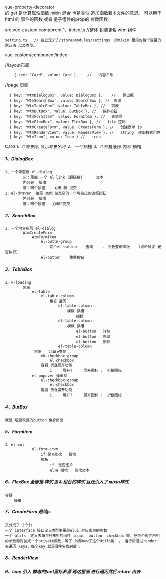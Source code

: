 vue-property-decorator   
的 get  是计算属性函数    mixin 混合 也是类似 追加函数到本文件的意思。
可以用于  html 的  事件的函数  或者 是子组件的prop的 参数函数

src
	vue-custom
		component
			1、index.ts     //整体 封装更名 wtm 组件

	setting.ts   // 独立定义了/store/modules/settings  的mixin 里用的每个变量的默认值 以及类型。
	
vue-custom/component/index


//layout布局

		{ key: "Card", value: Card },    //   内容布局
		
 //page	 页面
	
	  { key: "WtmDialogBox", value: DialogBox },    //   弹出框
	  { key: "WtmSearchBox", value: SearchBox }, //  查询
	  { key: "WtmTableBox", value: TableBox }, //   列表
	  { key: "WtmButBox", value: ButBox }, //   操作按钮
	  { key: "WtmFormItem", value: FormItem }, //   表单项
	  { key: "WtmFlexBox", value: FlexBox }, //   felx 控制
	  { key: "WtmCreateForm", value: CreateForm }, //   创建表单 js
	  { key: "WtmRenderView", value: RenderView }, //   string  转函数式组件
	  { key: "WtmIcon", value: Icon } //   icon

Card
	1、if 路由名    显示路由名称 
	2、一个插槽
	3、if 插槽底部
			内容 插槽

##### 1、DialogBox
	1、一个弹窗框 el-dialog   		
			头：里面 一个 el-link (超链接)      文本
			内容是  插槽
			底：两个按钮    关闭 和 提交
	2、el-drawer  抽屉 类似 拉宽窄的一个可拖拉的边框按钮
			内容是  插槽
			底：两个按钮   关闭和提交

##### 2、SearchBox
	1、一个内容布局 el-dialog   		
			WtmCreateForm
				WtmFormItem
					el-buttn-group
						两个el-button    查询    ， 折叠查询面板   （点击触发 是否执行）
					el-button    重置按钮
							


##### 3、TableBox
	1、v-loading   
			容器
				el-table
					el-table-column
						模板 遍历
							el-table-column
								模板 插槽
									插槽
							el-table-column
								模板 插槽
									el-button   详情
									el-button   修改
									el-button   删除		
							el-table-column
				 容器   table右侧
					ek-checkbox-group
						el-checkbox
					容器 折叠展开功能
						i     展开?     展开图标 :  折叠图标
				el-popover 弹出框
					el-checkbox-group
						el-checkbox
					容器 折叠展开功能
						i     展开?     展开图标 :  折叠图标


##### 4、ButBox
	就是 增删改查的button 集合页面

##### 5、FormItem
	1、el-col
				el-fotm-item
					if 是否修改   插槽 
					模板
						if  是否图片
						else 插槽   修改文本

##### 6、FlexBox 全部是 样式  用 & 组合的样式 且还引入了 mixin样式
	
	容器
		插槽
##### 7、CreateForm  是纯js
	又分成了 2个js    
	一个 interface 接口定义类型主要是elui 对应表单的参数    
	一个 utils  定义表单每行用到的组件 input  button  checkbox 等。把每个组件用到的参数都封装成一个private函数，等于 外部new了这个Utils类  ， 运行后通过render 去遍历 keys，每个key 就是组件名找到后 。
	

##### 8、RenderView


##### 9、Icon  引入 静态的font图标资源  再这里面 进行遍历然后 return 出去
